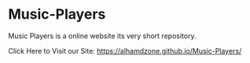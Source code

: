 # Music-Players
Music Players is a online website its very short repository. 



Click Here to Visit our Site:
https://alhamdzone.github.io/Music-Players/
